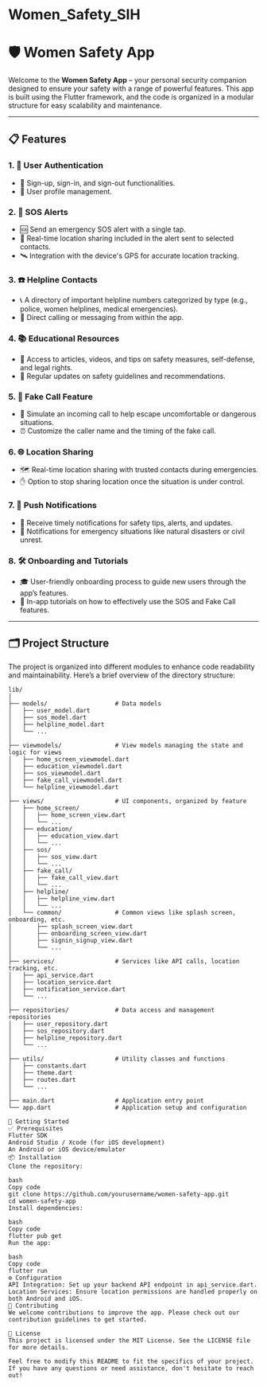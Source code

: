 # Women_Safety_SIH

# 🛡️ Women Safety App

Welcome to the **Women Safety App** – your personal security companion designed to ensure your safety with a range of powerful features. This app is built using the Flutter framework, and the code is organized in a modular structure for easy scalability and maintenance.

---

## 📋 Features

### 1. 👤 **User Authentication**
   - 🔑 Sign-up, sign-in, and sign-out functionalities.
   - 📝 User profile management.

### 2. 🚨 **SOS Alerts**
   - 🆘 Send an emergency SOS alert with a single tap.
   - 📍 Real-time location sharing included in the alert sent to selected contacts.
   - 🛰️ Integration with the device's GPS for accurate location tracking.

### 3. ☎️ **Helpline Contacts**
   - 📞 A directory of important helpline numbers categorized by type (e.g., police, women helplines, medical emergencies).
   - 📲 Direct calling or messaging from within the app.

### 4. 📚 **Educational Resources**
   - 📖 Access to articles, videos, and tips on safety measures, self-defense, and legal rights.
   - 📆 Regular updates on safety guidelines and recommendations.

### 5. 📱 **Fake Call Feature**
   - 📳 Simulate an incoming call to help escape uncomfortable or dangerous situations.
   - ⏰ Customize the caller name and the timing of the fake call.

### 6. 🌐 **Location Sharing**
   - 🗺️ Real-time location sharing with trusted contacts during emergencies.
   - ✋ Option to stop sharing location once the situation is under control.

### 7. 🔔 **Push Notifications**
   - 📝 Receive timely notifications for safety tips, alerts, and updates.
   - 🚨 Notifications for emergency situations like natural disasters or civil unrest.

### 8. 🛠️ **Onboarding and Tutorials**
   - 🎓 User-friendly onboarding process to guide new users through the app’s features.
   - 📘 In-app tutorials on how to effectively use the SOS and Fake Call features.

---

## 🗂️ Project Structure

The project is organized into different modules to enhance code readability and maintainability. Here’s a brief overview of the directory structure:

```plaintext
lib/
│
├── models/                   # Data models
│   ├── user_model.dart
│   ├── sos_model.dart
│   ├── helpline_model.dart
│   └── ...
│
├── viewmodels/               # View models managing the state and logic for views
│   ├── home_screen_viewmodel.dart
│   ├── education_viewmodel.dart
│   ├── sos_viewmodel.dart
│   ├── fake_call_viewmodel.dart
│   └── helpline_viewmodel.dart
│
├── views/                    # UI components, organized by feature
│   ├── home_screen/
│   │   ├── home_screen_view.dart
│   │   └── ...
│   ├── education/
│   │   ├── education_view.dart
│   │   └── ...
│   ├── sos/
│   │   ├── sos_view.dart
│   │   └── ...
│   ├── fake_call/
│   │   ├── fake_call_view.dart
│   │   └── ...
│   ├── helpline/
│   │   ├── helpline_view.dart
│   │   └── ...
│   └── common/               # Common views like splash screen, onboarding, etc.
│       ├── splash_screen_view.dart
│       ├── onboarding_screen_view.dart
│       ├── signin_signup_view.dart
│       └── ...
│
├── services/                 # Services like API calls, location tracking, etc.
│   ├── api_service.dart
│   ├── location_service.dart
│   ├── notification_service.dart
│   └── ...
│
├── repositories/             # Data access and management repositories
│   ├── user_repository.dart
│   ├── sos_repository.dart
│   ├── helpline_repository.dart
│   └── ...
│
├── utils/                    # Utility classes and functions
│   ├── constants.dart
│   ├── theme.dart
│   ├── routes.dart
│   └── ...
│
├── main.dart                 # Application entry point
└── app.dart                  # Application setup and configuration

🚀 Getting Started
✅ Prerequisites
Flutter SDK
Android Studio / Xcode (for iOS development)
An Android or iOS device/emulator
📦 Installation
Clone the repository:

bash
Copy code
git clone https://github.com/yourusername/women-safety-app.git
cd women-safety-app
Install dependencies:

bash
Copy code
flutter pub get
Run the app:

bash
Copy code
flutter run
⚙️ Configuration
API Integration: Set up your backend API endpoint in api_service.dart.
Location Services: Ensure location permissions are handled properly on both Android and iOS.
🤝 Contributing
We welcome contributions to improve the app. Please check out our contribution guidelines to get started.

📄 License
This project is licensed under the MIT License. See the LICENSE file for more details.

Feel free to modify this README to fit the specifics of your project. If you have any questions or need assistance, don't hesitate to reach out!

